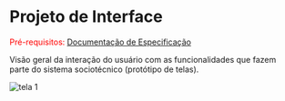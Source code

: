 
# Projeto de Interface

<span style="color:red">Pré-requisitos: <a href="03-Projeto de Interface.md"> Documentação de Especificação</a></span>

Visão geral da interação do usuário com as funcionalidades que fazem parte do sistema sociotécnico (protótipo de telas).


![tela 1](https://github.com/user-attachments/assets/fe214080-2649-48e2-819a-f10075c1fba9)
